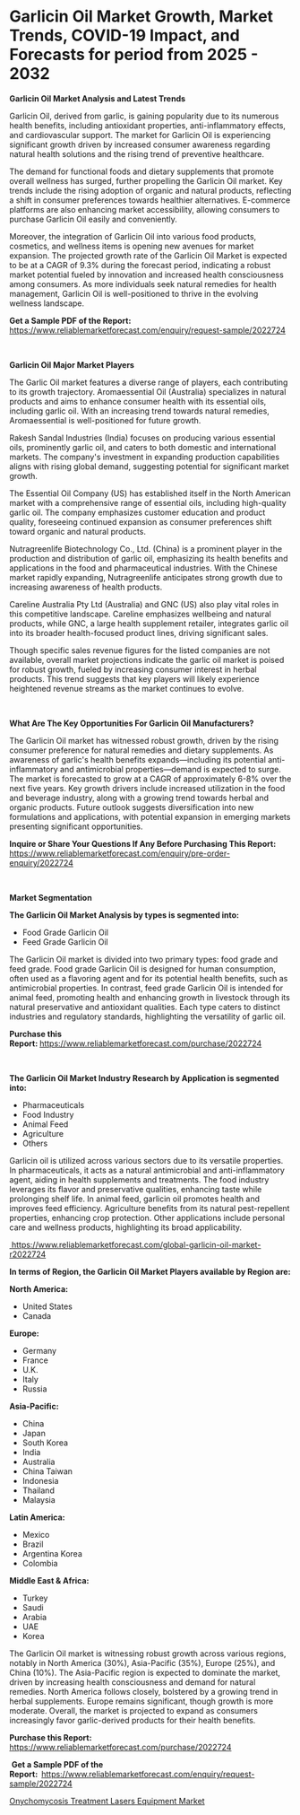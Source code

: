 <p><h1>Garlicin Oil Market Growth, Market Trends, COVID-19 Impact, and Forecasts for period from 2025 - 2032</h1></p><p><strong>Garlicin Oil Market Analysis and Latest Trends</strong></p>
<p><p>Garlicin Oil, derived from garlic, is gaining popularity due to its numerous health benefits, including antioxidant properties, anti-inflammatory effects, and cardiovascular support. The market for Garlicin Oil is experiencing significant growth driven by increased consumer awareness regarding natural health solutions and the rising trend of preventive healthcare. </p><p>The demand for functional foods and dietary supplements that promote overall wellness has surged, further propelling the Garlicin Oil market. Key trends include the rising adoption of organic and natural products, reflecting a shift in consumer preferences towards healthier alternatives. E-commerce platforms are also enhancing market accessibility, allowing consumers to purchase Garlicin Oil easily and conveniently.</p><p>Moreover, the integration of Garlicin Oil into various food products, cosmetics, and wellness items is opening new avenues for market expansion. The projected growth rate of the Garlicin Oil Market is expected to be at a CAGR of 9.3% during the forecast period, indicating a robust market potential fueled by innovation and increased health consciousness among consumers. As more individuals seek natural remedies for health management, Garlicin Oil is well-positioned to thrive in the evolving wellness landscape.</p></p>
<p><strong>Get a Sample PDF of the Report:&nbsp;</strong> <a href="https://www.reliablemarketforecast.com/enquiry/request-sample/2022724?utm_campaign=3454&utm_medium=2&utm_source=Github&utm_content=ia&utm_term=29032025&utm_id=garlicin-oil">https://www.reliablemarketforecast.com/enquiry/request-sample/2022724</a></p>
<p>&nbsp;</p>
<p><strong>Garlicin Oil Major Market Players</strong></p>
<p><p>The Garlic Oil market features a diverse range of players, each contributing to its growth trajectory. Aromaessential Oil (Australia) specializes in natural products and aims to enhance consumer health with its essential oils, including garlic oil. With an increasing trend towards natural remedies, Aromaessential is well-positioned for future growth.</p><p>Rakesh Sandal Industries (India) focuses on producing various essential oils, prominently garlic oil, and caters to both domestic and international markets. The company's investment in expanding production capabilities aligns with rising global demand, suggesting potential for significant market growth.</p><p>The Essential Oil Company (US) has established itself in the North American market with a comprehensive range of essential oils, including high-quality garlic oil. The company emphasizes customer education and product quality, foreseeing continued expansion as consumer preferences shift toward organic and natural products.</p><p>Nutragreenlife Biotechnology Co., Ltd. (China) is a prominent player in the production and distribution of garlic oil, emphasizing its health benefits and applications in the food and pharmaceutical industries. With the Chinese market rapidly expanding, Nutragreenlife anticipates strong growth due to increasing awareness of health products.</p><p>Careline Australia Pty Ltd (Australia) and GNC (US) also play vital roles in this competitive landscape. Careline emphasizes wellbeing and natural products, while GNC, a large health supplement retailer, integrates garlic oil into its broader health-focused product lines, driving significant sales.</p><p>Though specific sales revenue figures for the listed companies are not available, overall market projections indicate the garlic oil market is poised for robust growth, fueled by increasing consumer interest in herbal products. This trend suggests that key players will likely experience heightened revenue streams as the market continues to evolve.</p></p>
<p>&nbsp;</p>
<p><strong>What Are The Key Opportunities For Garlicin Oil Manufacturers?</strong></p>
<p><p>The Garlicin Oil market has witnessed robust growth, driven by the rising consumer preference for natural remedies and dietary supplements. As awareness of garlic's health benefits expands—including its potential anti-inflammatory and antimicrobial properties—demand is expected to surge. The market is forecasted to grow at a CAGR of approximately 6-8% over the next five years. Key growth drivers include increased utilization in the food and beverage industry, along with a growing trend towards herbal and organic products. Future outlook suggests diversification into new formulations and applications, with potential expansion in emerging markets presenting significant opportunities.</p></p>
<p><strong>Inquire or Share Your Questions If Any Before Purchasing This Report:</strong> <a href="https://www.reliablemarketforecast.com/enquiry/pre-order-enquiry/2022724?utm_campaign=3454&utm_medium=2&utm_source=Github&utm_content=ia&utm_term=29032025&utm_id=garlicin-oil">https://www.reliablemarketforecast.com/enquiry/pre-order-enquiry/2022724</a></p>
<p>&nbsp;</p>
<p><strong>Market Segmentation</strong></p>
<p><strong>The Garlicin Oil Market Analysis by types is segmented into:</strong></p>
<p><ul><li>Food Grade Garlicin Oil</li><li>Feed Grade Garlicin Oil</li></ul></p>
<p><p>The Garlicin Oil market is divided into two primary types: food grade and feed grade. Food grade Garlicin Oil is designed for human consumption, often used as a flavoring agent and for its potential health benefits, such as antimicrobial properties. In contrast, feed grade Garlicin Oil is intended for animal feed, promoting health and enhancing growth in livestock through its natural preservative and antioxidant qualities. Each type caters to distinct industries and regulatory standards, highlighting the versatility of garlic oil.</p></p>
<p><strong>Purchase this Report:&nbsp;</strong><a href="https://www.reliablemarketforecast.com/purchase/2022724?utm_campaign=3454&utm_medium=2&utm_source=Github&utm_content=ia&utm_term=29032025&utm_id=garlicin-oil">https://www.reliablemarketforecast.com/purchase/2022724</a></p>
<p>&nbsp;</p>
<p><strong>The Garlicin Oil Market Industry Research by Application is segmented into:</strong></p>
<p><ul><li>Pharmaceuticals</li><li>Food Industry</li><li>Animal Feed</li><li>Agriculture</li><li>Others</li></ul></p>
<p><p>Garlicin oil is utilized across various sectors due to its versatile properties. In pharmaceuticals, it acts as a natural antimicrobial and anti-inflammatory agent, aiding in health supplements and treatments. The food industry leverages its flavor and preservative qualities, enhancing taste while prolonging shelf life. In animal feed, garlicin oil promotes health and improves feed efficiency. Agriculture benefits from its natural pest-repellent properties, enhancing crop protection. Other applications include personal care and wellness products, highlighting its broad applicability.</p></p>
<p><a href="https://www.reliablemarketforecast.com/global-garlicin-oil-market-r2022724?utm_campaign=3454&utm_medium=2&utm_source=Github&utm_content=ia&utm_term=29032025&utm_id=garlicin-oil">&nbsp;https://www.reliablemarketforecast.com/global-garlicin-oil-market-r2022724</a></p>
<p><strong>In terms of Region, the Garlicin Oil Market Players available by Region are:</strong></p>
<p>
    <p> <strong> North America: </strong>
        <ul>
            <li>United States</li>
            <li>Canada</li>
        </ul>
        </p> 
    <p> <strong> Europe: </strong>
        <ul>
            <li>Germany</li>
            <li>France</li>
            <li>U.K.</li>
            <li>Italy</li>
            <li>Russia</li>
        </ul>
        </p> 
    <p> <strong> Asia-Pacific: </strong>
        <ul>
            <li>China</li>
            <li>Japan</li>
            <li>South Korea</li>
            <li>India</li>
            <li>Australia</li>
            <li>China Taiwan</li>
            <li>Indonesia</li>
            <li>Thailand</li>
            <li>Malaysia</li>
        </ul>
        </p> 
    <p> <strong> Latin America: </strong>
        <ul>
            <li>Mexico</li>
            <li>Brazil</li>
            <li>Argentina Korea</li>
            <li>Colombia</li>
        </ul>
        </p> 
    <p> <strong> Middle East & Africa: </strong>
        <ul>
            <li>Turkey</li>
            <li>Saudi</li>
            <li>Arabia</li>
            <li>UAE</li>
            <li>Korea</li>
        </ul>
    </p>
    </p>
<p><p>The Garlicin Oil market is witnessing robust growth across various regions, notably in North America (30%), Asia-Pacific (35%), Europe (25%), and China (10%). The Asia-Pacific region is expected to dominate the market, driven by increasing health consciousness and demand for natural remedies. North America follows closely, bolstered by a growing trend in herbal supplements. Europe remains significant, though growth is more moderate. Overall, the market is projected to expand as consumers increasingly favor garlic-derived products for their health benefits.</p></p>
<p><strong>Purchase this Report: </strong><a href="https://www.reliablemarketforecast.com/purchase/2022724?utm_campaign=3454&utm_medium=2&utm_source=Github&utm_content=ia&utm_term=29032025&utm_id=garlicin-oil">https://www.reliablemarketforecast.com/purchase/2022724</a></p>
<p>&nbsp;<strong>Get a Sample PDF of the Report:&nbsp;&nbsp;</strong><a href="https://www.reliablemarketforecast.com/enquiry/request-sample/2022724?utm_campaign=3454&utm_medium=2&utm_source=Github&utm_content=ia&utm_term=29032025&utm_id=garlicin-oil">https://www.reliablemarketforecast.com/enquiry/request-sample/2022724</a></p>
<p><strong></strong></p>
<p><p><a href="https://github.com/nkbaroga/Market-Research-Report-List-1/blob/main/onychomycosis-treatment-lasers-equipment-market.md?utm_campaign=3454&utm_medium=2&utm_source=Github&utm_content=ia&utm_term=29032025&utm_id=garlicin-oil">Onychomycosis Treatment Lasers Equipment Market</a></p></p>